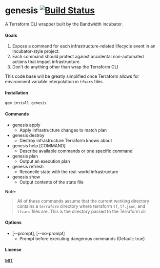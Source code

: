 genesis [![Build Status](https://travis-ci.org/bandwidthcom/genesis.svg)](https://travis-ci.org/bandwidthcom/genesis)
=========

A Terraform CLI wrapper built by the Bandwidth Incubator.

#### Goals

1. Expose a command for each infrastructure-related lifecycle event in an Incubator-style project.
2. Each command should protect against accidental non-automated actions that impact infrastructure.
3. Don't do anything other than wrap the Terraform CLI

This code base will be greatly simplified once Terraform allows for environment variable interpolation in ```tfvars``` files.

#### Installation

```gem install genesis```

#### Commands
- genesis apply
  - Apply infrastructure changes to match plan
- genesis destroy
  - Destroy infrastructure Terraform knows about
- genesis help [COMMAND]
  - Describe available commands or one specific command
- genesis plan
  - Output an execution plan
- genesis refresh
  - Reconcile state with the real-world infrastructure
- genesis show
  - Output contents of the state file

Note:
> All of these commands assume that the current working directory contains a ```terraform``` directory where terraform ```tf```, ```tf.json```, and ```tfvars``` files are. This is the directory passed to the Terraform cli.

#### Options
- [--prompt], [--no-prompt]
  - Prompt before executing dangerous commands (Default: true)


#### License
[MIT](LICENSE.txt)
